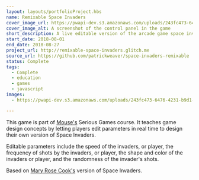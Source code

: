 ```yaml
---
layout: layouts/portfolioProject.hbs
name: Remixable Space Invaders
cover_image_url: https://pwapi-dev.s3.amazonaws.com/uploads/243fc473-6476-4231-b9d1-6cee39653e65
cover_image_alt: A screenshot of the control panel in the game
short_description: A live editable version of the arcade game space invaders for learning game design concepts.
start_date: 2018-08-01
end_date: 2018-08-27
project_url: http://remixable-space-invaders.glitch.me
source_url: https://github.com/patrickweaver/space-invaders-remixable
status: Complete
tags:
  - Complete
  - education
  - games
  - javascript
images:
  - https://pwapi-dev.s3.amazonaws.com/uploads/243fc473-6476-4231-b9d1-6cee39653e65

---
```


This game is part of [Mouse's](https://mouse.org) Serious Games course. It teaches game design concepts by letting players edit parameters in real time to design their own version of Space Invaders.

Editable parameters include the speed of the invaders, or player, the frequency of shots by the invaders, or player, the shape and color of the invaders or player, and the randomness of the invader's shots.

Based on [Mary Rose Cook's](https://maryrosecook.com/) version of Space Invaders.